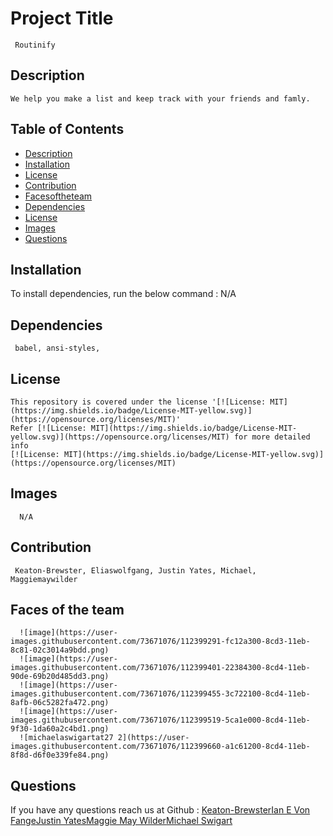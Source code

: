   
  #  Project Title
     Routinify
    
  ##  Description
    We help you make a list and keep track with your friends and famly.
  ## Table of Contents
  * [Description](#description)
  * [Installation](#Installation)
  * [License](#license)
  * [Contribution](#contribution)
  * [Facesoftheteam](#Facesoftheteam)
  * [Dependencies](#Dependencies)
  * [License](#License)
  * [Images](#Images)
  * [Questions](#questions)
  ## Installation
  To install dependencies, run the below command :
    N/A
  ## Dependencies
     babel, ansi-styles,  
  ## License
    This repository is covered under the license '[![License: MIT](https://img.shields.io/badge/License-MIT-yellow.svg)](https://opensource.org/licenses/MIT)' 
    Refer [![License: MIT](https://img.shields.io/badge/License-MIT-yellow.svg)](https://opensource.org/licenses/MIT) for more detailed info 
    [![License: MIT](https://img.shields.io/badge/License-MIT-yellow.svg)](https://opensource.org/licenses/MIT)
    
  ## Images
      N/A
     
  ## Contribution
     Keaton-Brewster, Eliaswolfgang, Justin Yates, Michael, Maggiemaywilder
     
  ## Faces of the team
      ![image](https://user-images.githubusercontent.com/73671076/112399291-fc12a300-8cd3-11eb-8c81-02c3014a9bdd.png)
      ![image](https://user-images.githubusercontent.com/73671076/112399401-22384300-8cd4-11eb-90de-69b20d485dd3.png)
      ![image](https://user-images.githubusercontent.com/73671076/112399455-3c722100-8cd4-11eb-8afb-06c5282fa472.png)
      ![image](https://user-images.githubusercontent.com/73671076/112399519-5ca1e000-8cd4-11eb-9f30-1da60a2c4bd1.png)
      ![michaelaswigartat27 2](https://user-images.githubusercontent.com/73671076/112399660-a1c61200-8cd4-11eb-8f8d-d6f0e339fe84.png)

     
  ## Questions
   If you have any questions reach us at
   Github : [Keaton-Brewster](https://github.com/Keaton-Brewster/project-2)[Ian E Von Fange](https://github.com/eliaswolfgang)[Justin Yates](https://github.com/justinyates887)[Maggie May Wilder](https://github.com/maggiemaywilder)[Michael Swigart](https://github.com/Michaelswigart)
  
